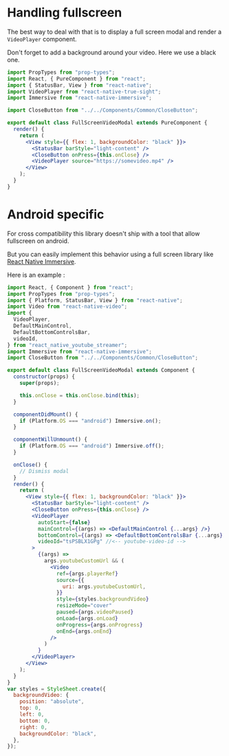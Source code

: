 # Handling fullscreen

The best way to deal with that is to display a full screen modal and render a `VideoPlayer` component.

Don't forget to add a background around your video. Here we use a black one.

```jsx
import PropTypes from "prop-types";
import React, { PureComponent } from "react";
import { StatusBar, View } from "react-native";
import VideoPlayer from "react-native-true-sight";
import Immersive from "react-native-immersive";

import CloseButton from "../../Components/Common/CloseButton";

export default class FullScreenVideoModal extends PureComponent {
  render() {
    return (
      <View style={{ flex: 1, backgroundColor: "black" }}>
        <StatusBar barStyle="light-content" />
        <CloseButton onPress={this.onClose} />
        <VideoPlayer source="https://somevideo.mp4" />
      </View>
    );
  }
}
```

# Android specific

For cross compatibility this library doesn't ship with a tool that allow fullscreen on android.

But you can easily implement this behavior using a full screen library like [React Native Immersive](https://github.com/mockingbot/react-native-immersive).

Here is an example :

```jsx
import React, { Component } from "react";
import PropTypes from "prop-types";
import { Platform, StatusBar, View } from "react-native";
import Video from "react-native-video";
import {
  VideoPlayer,
  DefaultMainControl,
  DefaultBottomControlsBar,
  videoId,
} from "react_native_youtube_streamer";
import Immersive from "react-native-immersive";
import CloseButton from "../../Components/Common/CloseButton";

export default class FullScreenVideoModal extends Component {
  constructor(props) {
    super(props);

    this.onClose = this.onClose.bind(this);
  }

  componentDidMount() {
    if (Platform.OS === "android") Immersive.on();
  }

  componentWillUnmount() {
    if (Platform.OS === "android") Immersive.off();
  }

  onClose() {
    // Dismiss modal
  }
  render() {
    return (
      <View style={{ flex: 1, backgroundColor: "black" }}>
        <StatusBar barStyle="light-content" />
        <CloseButton onPress={this.onClose} />
        <VideoPlayer
          autoStart={false}
          mainControl={(args) => <DefaultMainControl {...args} />}
          bottomControl={(args) => <DefaultBottomControlsBar {...args} />}
          videoId="tsPSBLX1GPg" //<-- youtube-video-id -->
        >
          {(args) =>
            args.youtubeCustomUrl && (
              <Video
                ref={args.playerRef}
                source={{
                  uri: args.youtubeCustomUrl,
                }}
                style={styles.backgroundVideo}
                resizeMode="cover"
                paused={args.videoPaused}
                onLoad={args.onLoad}
                onProgress={args.onProgress}
                onEnd={args.onEnd}
              />
            )
          }
        </VideoPlayer>
      </View>
    );
  }
}
var styles = StyleSheet.create({
  backgroundVideo: {
    position: "absolute",
    top: 0,
    left: 0,
    bottom: 0,
    right: 0,
    backgroundColor: "black",
  },
});
```
